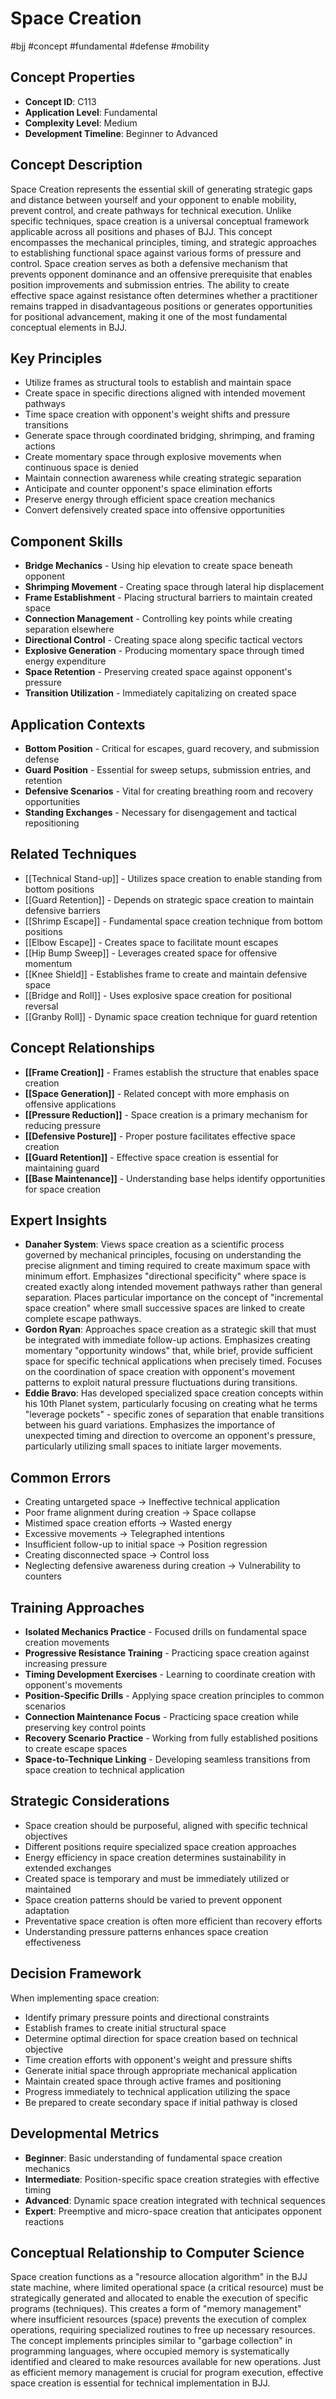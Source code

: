 <!-- Schema Markup for SEO -->
<script type="application/ld+json">
{
  "@context": "https://schema.org",
  "@type": "WebPage",
  "name": "Space Creation",
  "description": "Space Creation represents the essential skill of generating strategic gaps and distance between yourself and your opponent to enable mobility, prevent control, and create pathways for technical exe...",
  "url": "https://bjjgraph.com/concepts/space-creation",
  "isPartOf": {
    "@type": "WebSite",
    "name": "BJJ Graph",
    "url": "https://bjjgraph.com"
  }
}
</script>
<script type="application/ld+json">
{
  "@context": "https://schema.org",
  "@type": "BreadcrumbList",
  "itemListElement": [
    {
      "@type": "ListItem",
      "position": 1,
      "name": "Home",
      "item": "https://bjjgraph.com/"
    },
    {
      "@type": "ListItem",
      "position": 2,
      "name": "Concepts",
      "item": "https://bjjgraph.com/concepts/"
    },
    {
      "@type": "ListItem",
      "position": 3,
      "name": "Space Creation",
      "item": "https://bjjgraph.com/concepts/space-creation"
    }
  ]
}
</script>


# Space Creation
#bjj #concept #fundamental #defense #mobility

## Concept Properties
- **Concept ID**: C113
- **Application Level**: Fundamental
- **Complexity Level**: Medium
- **Development Timeline**: Beginner to Advanced

## Concept Description
Space Creation represents the essential skill of generating strategic gaps and distance between yourself and your opponent to enable mobility, prevent control, and create pathways for technical execution. Unlike specific techniques, space creation is a universal conceptual framework applicable across all positions and phases of BJJ. This concept encompasses the mechanical principles, timing, and strategic approaches to establishing functional space against various forms of pressure and control. Space creation serves as both a defensive mechanism that prevents opponent dominance and an offensive prerequisite that enables position improvements and submission entries. The ability to create effective space against resistance often determines whether a practitioner remains trapped in disadvantageous positions or generates opportunities for positional advancement, making it one of the most fundamental conceptual elements in BJJ.

## Key Principles
- Utilize frames as structural tools to establish and maintain space
- Create space in specific directions aligned with intended movement pathways
- Time space creation with opponent's weight shifts and pressure transitions
- Generate space through coordinated bridging, shrimping, and framing actions
- Create momentary space through explosive movements when continuous space is denied
- Maintain connection awareness while creating strategic separation
- Anticipate and counter opponent's space elimination efforts
- Preserve energy through efficient space creation mechanics
- Convert defensively created space into offensive opportunities

## Component Skills
- **Bridge Mechanics** - Using hip elevation to create space beneath opponent
- **Shrimping Movement** - Creating space through lateral hip displacement
- **Frame Establishment** - Placing structural barriers to maintain created space
- **Connection Management** - Controlling key points while creating separation elsewhere
- **Directional Control** - Creating space along specific tactical vectors
- **Explosive Generation** - Producing momentary space through timed energy expenditure
- **Space Retention** - Preserving created space against opponent's pressure
- **Transition Utilization** - Immediately capitalizing on created space

## Application Contexts
- **Bottom Position** - Critical for escapes, guard recovery, and submission defense
- **Guard Position** - Essential for sweep setups, submission entries, and retention
- **Defensive Scenarios** - Vital for creating breathing room and recovery opportunities
- **Standing Exchanges** - Necessary for disengagement and tactical repositioning

## Related Techniques
- [[Technical Stand-up]] - Utilizes space creation to enable standing from bottom positions
- [[Guard Retention]] - Depends on strategic space creation to maintain defensive barriers
- [[Shrimp Escape]] - Fundamental space creation technique from bottom positions
- [[Elbow Escape]] - Creates space to facilitate mount escapes
- [[Hip Bump Sweep]] - Leverages created space for offensive momentum
- [[Knee Shield]] - Establishes frame to create and maintain defensive space
- [[Bridge and Roll]] - Uses explosive space creation for positional reversal
- [[Granby Roll]] - Dynamic space creation technique for guard retention

## Concept Relationships
- **[[Frame Creation]]** - Frames establish the structure that enables space creation
- **[[Space Generation]]** - Related concept with more emphasis on offensive applications
- **[[Pressure Reduction]]** - Space creation is a primary mechanism for reducing pressure
- **[[Defensive Posture]]** - Proper posture facilitates effective space creation
- **[[Guard Retention]]** - Effective space creation is essential for maintaining guard
- **[[Base Maintenance]]** - Understanding base helps identify opportunities for space creation

## Expert Insights
- **Danaher System**: Views space creation as a scientific process governed by mechanical principles, focusing on understanding the precise alignment and timing required to create maximum space with minimum effort. Emphasizes "directional specificity" where space is created exactly along intended movement pathways rather than general separation. Places particular importance on the concept of "incremental space creation" where small successive spaces are linked to create complete escape pathways.
- **Gordon Ryan**: Approaches space creation as a strategic skill that must be integrated with immediate follow-up actions. Emphasizes creating momentary "opportunity windows" that, while brief, provide sufficient space for specific technical applications when precisely timed. Focuses on the coordination of space creation with opponent's movement patterns to exploit natural pressure fluctuations during transitions.
- **Eddie Bravo**: Has developed specialized space creation concepts within his 10th Planet system, particularly focusing on creating what he terms "leverage pockets" - specific zones of separation that enable transitions between his guard variations. Emphasizes the importance of unexpected timing and direction to overcome an opponent's pressure, particularly utilizing small spaces to initiate larger movements.

## Common Errors
- Creating untargeted space → Ineffective technical application
- Poor frame alignment during creation → Space collapse
- Mistimed space creation efforts → Wasted energy
- Excessive movements → Telegraphed intentions
- Insufficient follow-up to initial space → Position regression
- Creating disconnected space → Control loss
- Neglecting defensive awareness during creation → Vulnerability to counters

## Training Approaches
- **Isolated Mechanics Practice** - Focused drills on fundamental space creation movements
- **Progressive Resistance Training** - Practicing space creation against increasing pressure
- **Timing Development Exercises** - Learning to coordinate creation with opponent's movements
- **Position-Specific Drills** - Applying space creation principles to common scenarios
- **Connection Maintenance Focus** - Practicing space creation while preserving key control points
- **Recovery Scenario Practice** - Working from fully established positions to create escape spaces
- **Space-to-Technique Linking** - Developing seamless transitions from space creation to technical application

## Strategic Considerations
- Space creation should be purposeful, aligned with specific technical objectives
- Different positions require specialized space creation approaches
- Energy efficiency in space creation determines sustainability in extended exchanges
- Created space is temporary and must be immediately utilized or maintained
- Space creation patterns should be varied to prevent opponent adaptation
- Preventative space creation is often more efficient than recovery efforts
- Understanding pressure patterns enhances space creation effectiveness

## Decision Framework
When implementing space creation:
- Identify primary pressure points and directional constraints
- Establish frames to create initial structural space
- Determine optimal direction for space creation based on technical objective
- Time creation efforts with opponent's weight and pressure shifts
- Generate initial space through appropriate mechanical application
- Maintain created space through active frames and positioning
- Progress immediately to technical application utilizing the space
- Be prepared to create secondary space if initial pathway is closed

## Developmental Metrics
- **Beginner**: Basic understanding of fundamental space creation mechanics
- **Intermediate**: Position-specific space creation strategies with effective timing
- **Advanced**: Dynamic space creation integrated with technical sequences
- **Expert**: Preemptive and micro-space creation that anticipates opponent reactions

## Conceptual Relationship to Computer Science
Space creation functions as a "resource allocation algorithm" in the BJJ state machine, where limited operational space (a critical resource) must be strategically generated and allocated to enable the execution of specific programs (techniques). This creates a form of "memory management" where insufficient resources (space) prevents the execution of complex operations, requiring specialized routines to free up necessary resources. The concept implements principles similar to "garbage collection" in programming languages, where occupied memory is systematically identified and cleared to make resources available for new operations. Just as efficient memory management is crucial for program execution, effective space creation is essential for technical implementation in BJJ.

